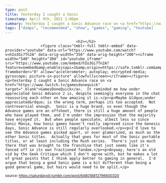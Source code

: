 ```yaml
---
type: post
title: Yesterday I caught a Sonic
timestamp: April 9th, 2021 2:08pm
summary: Yesterday I caught a Sonic Advance race on <a href="https://www.twitch.tv/gamesdonequick" target="_blank">GamesDoneQuick</a>.  It reminded me how under
tags: ["dimps", "recommended", "show", "games", "gaming", "Youtube]
---
```


                
                
                                    <h2></h2>
                    <figure class="tmblr-full tmblr-embed" data-provider="youtube" data-url="https://www.youtube.com/watch?v=hIo3Gi7Tn2A" data-orig-width="356" data-orig-height="200"><iframe width="540" height="304" id="youtube_iframe" src="https://www.youtube.com/embed/hIo3Gi7Tn2A?feature=oembed&amp;enablejsapi=1&amp;origin=https://safe.txmblr.com&amp;wmode=opaque" frameborder="0" allow="accelerometer; autoplay; encrypted-media; gyroscope; picture-in-picture" allowfullscreen></iframe></figure><p>Yesterday I caught a Sonic Advance race on <a href="https://www.twitch.tv/gamesdonequick" target="_blank">GamesDoneQuick</a>.  It reminded me how under appreciated Sonic Advance 2 is, despite seemingly everyone in the chat reassuring each other on how amazing it is.</p><p>Maybe &ldquo;under appreciated&rdquo; is the wrong term, perhaps its too accepted.  Not controversial enough.  Sonic is a huge brand, so even though the Advance games are an offshoot, there is still a huge amount of people who have played them, and I'm under the impression that the majority have enjoyed it.  But when people speculate, albeit less so since Sonic Mania, how Sonic games haven't really improved since the Genesis days, Sonic Advance is still regularly overlooked.</p><p>I'd love to see the Advance games picked apart, or over glamorized, as much as the other Sonic titles.  Actually that goes for most of the Sonic portable titles, or at least including the Rush series.  There's just so much there that was brought to the franchise that just seems like it's fenced off in its own fractioned fandom.</p><p>Anyway, here's an old vid by the Geek Critique which I don't agree with, but he makes a lot of great points that I think apply better to gaming in general.  I'd argue that being a good Sonic game is a bit different than being a good general game, but hairs would need to be split.</p>
                
                
                
                
                
                
                                
<small>source: https://saturdayxiii.tumblr.com/post/648018812796600320</small>